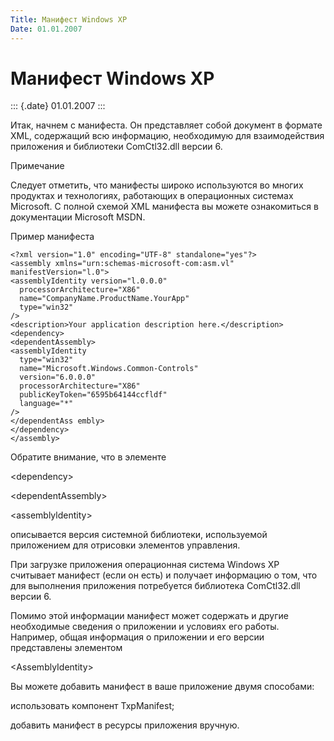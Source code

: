 ```yaml
---
Title: Манифест Windows XP
Date: 01.01.2007
---
```



Манифест Windows XP
===================

::: {.date}
01.01.2007
:::

Итак, начнем с манифеста. Он представляет собой документ в формате XML,
содержащий всю информацию, необходимую для взаимодействия приложения и
библиотеки ComCtl32.dll версии 6.

Примечание 

Следует отметить, что манифесты широко используются во многих продуктах
и технологиях, работающих в операционных системах Microsoft. С полной
схемой XML манифеста вы можете ознакомиться в документации Microsoft
MSDN.

Пример манифеста

    <?xml version="1.0" encoding="UTF-8" standalone="yes"?> 
    <assembly xmlns="urn:schemas-microsoft-com:asm.vl" manifestVersion="l.0"> 
    <assemblyIdentity version="l.0.0.0" 
      processorArchitecture="X86" 
      name="CompanyName.ProductName.YourApp" 
      type="win32" 
    /> 
    <description>Your application description here.</description> 
    <dependency> 
    <dependentAssembly> 
    <assemblyIdentity 
      type="win32" 
      name="Microsoft.Windows.Common-Controls" 
      version="6.0.0.0" 
      processorArchitecture="X86" 
      publicKeyToken="6595b64144ccfldf" 
      language="*" 
    /> 
    </dependentAss embly> 
    </dependency> 
    </assembly> 

Обратите внимание, что в элементе

\<dependency\>

\<dependentAssemblу\> 

\<assemblyldentity\>

описывается версия системной библиотеки, используемой приложением для
отрисовки элементов управления.

При загрузке приложения операционная система Windows XP считывает
манифест (если он есть) и получает информацию о том, что для выполнения
приложения потребуется библиотека ComCtl32.dll версии 6.

Помимо этой информации манифест может содержать и другие необходимые
сведения о приложении и условиях его работы. Например, общая информация
о приложении и его версии представлены элементом

\<AssemblyIdentity\>

Вы можете добавить манифест в ваше приложение двумя способами: 

использовать компонент TxpManifest;

добавить манифест в ресурсы приложения вручную.
